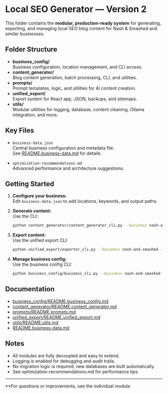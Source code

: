 <!-- Local-SEO-Generator/generete-blogs/version-2/README.md -->

# Local SEO Generator — Version 2

This folder contains the **modular, production-ready system** for generating, exporting, and managing local SEO blog content for Nash & Smashed and similar businesses.

## Folder Structure

- **business_config/**  
  Business configuration, location management, and CLI access.
- **content_generator/**  
  Blog content generation, batch processing, CLI, and utilities.
- **prompts/**  
  Prompt templates, logic, and utilities for AI content creation.
- **unified_export/**  
  Export system for React app, JSON, backups, and sitemaps.
- **utils/**  
  Modular utilities for logging, database, content cleaning, Ollama integration, and more.

## Key Files

- `business-data.json`  
  Central business configuration and metadata file.  
  See [README.business-data.md](README.business-data.md) for details.

- `optimization-recommendations.md`  
  Advanced performance and architecture suggestions.

## Getting Started

1. **Configure your business:**  
   Edit `business-data.json` to add locations, keywords, and output paths.

2. **Generate content:**  
   Use the CLI:

   ```sh
   python content_generator/content_generator_cli.py --business nash-and-smashed --generate 5
   ```

3. **Export content:**  
   Use the unified export CLI:

   ```sh
   python unified_export/exporter_cli.py --business nash-and-smashed --stats
   ```

4. **Manage business config:**  
   Use the business config CLI:
   ```sh
   python business_config/business_cli.py --business nash-and-smashed --show
   ```

## Documentation

- [business_config/README.business_config.md](business_config/README.business_config.md)
- [content_generator/README.content_generator.md](content_generator/README.content_generator.md)
- [prompts/README.prompts.md](prompts/README.prompts.md)
- [unified_export/README.unified_export.md](unified_export/README.unified_export.md)
- [utils/README.utils.md](utils/README.utils.md)
- [README.business-data.md](README.business-data.md)

## Notes

- All modules are fully decoupled and easy to extend.
- Logging is enabled for debugging and audit trails.
- No migration logic is required; new databases are built automatically.
- See optimization-recommendations.md for performance tips.

---

\*\*For questions or improvements, see the individual module
